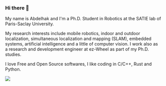 ### Hi there 👋

My name is Abdelhak and I'm a Ph.D. Student in Robotics at the SATIE lab of Paris-Saclay University.

My research interests include mobile robotics, indoor and outdoor localization, simultaneous localization and mapping (SLAM), embedded systems, artificial intelligence and a little of computer vision. I work also as a research and development engineer at ez-Wheel as part of my Ph.D. studies.

I love Free and Open Source softwares, I like coding in C/C++, Rust and Python.

<a href="https://github.com/abougouffa">
<img src="https://metrics.lecoq.io/abougouffa?base.metadata=0" />
</a>
